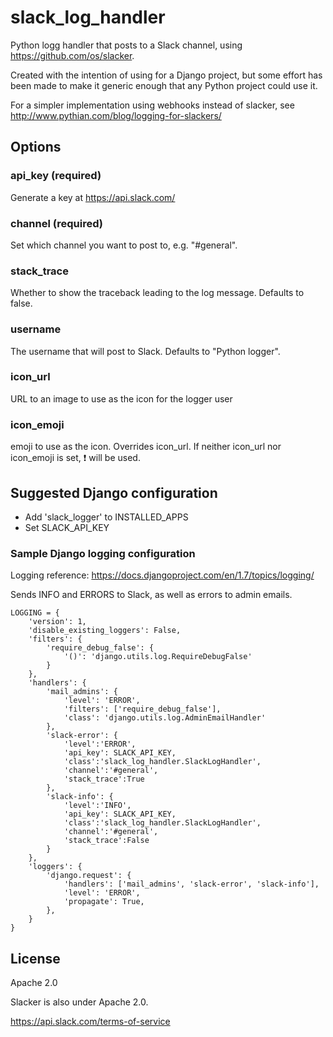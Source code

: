 slack_log_handler
===================

Python logg handler that posts to a Slack channel, using https://github.com/os/slacker.

Created with the intention of using for a Django project,
but some effort has been made to make it generic enough that any Python project could use it.

For a simpler implementation using webhooks instead of slacker,
see http://www.pythian.com/blog/logging-for-slackers/

## Options
### api_key (required)
Generate a key at https://api.slack.com/

### channel (required)
Set which channel you want to post to, e.g. "#general".

### stack_trace
Whether to show the traceback leading to the log message. Defaults to false.

### username
The username that will post to Slack. Defaults to "Python logger".

### icon_url
URL to an image to use as the icon for the logger user

### icon_emoji 	
emoji to use as the icon. Overrides icon_url.
If neither icon_url nor icon_emoji is set,
:heavy_exclamation_mark: will be used.


## Suggested Django configuration

* Add 'slack_logger' to INSTALLED_APPS
* Set SLACK_API_KEY


### Sample Django logging configuration
Logging reference: https://docs.djangoproject.com/en/1.7/topics/logging/

Sends INFO and ERRORS to Slack, as well as errors to admin emails.

    LOGGING = {
        'version': 1,
        'disable_existing_loggers': False,
        'filters': {
            'require_debug_false': {
                '()': 'django.utils.log.RequireDebugFalse'
            }
        },
        'handlers': {
            'mail_admins': {
                'level': 'ERROR',
                'filters': ['require_debug_false'],
                'class': 'django.utils.log.AdminEmailHandler'
            },
            'slack-error': {
                'level':'ERROR',
                'api_key': SLACK_API_KEY,
                'class':'slack_log_handler.SlackLogHandler',
                'channel':'#general',
                'stack_trace':True
            },
            'slack-info': {
                'level':'INFO',
                'api_key': SLACK_API_KEY,
                'class':'slack_log_handler.SlackLogHandler',
                'channel':'#general',
                'stack_trace':False
            }
        },
        'loggers': {
            'django.request': {
                'handlers': ['mail_admins', 'slack-error', 'slack-info'],
                'level': 'ERROR',
                'propagate': True,
            },
        }
    }

## License
Apache 2.0

Slacker is also under Apache 2.0.

https://api.slack.com/terms-of-service